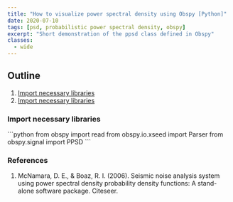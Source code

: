 ```yaml
---
title: "How to visualize power spectral density using Obspy [Python]"
date: 2020-07-10
tags: [psd, probabilistic power spectral density, obspy]
excerpt: "Short demonstration of the ppsd class defined in Obspy"
classes:
  - wide
---
```


<h2 id="top">Outline</h2>
<ol>
  <li><a href="#import-libraries">Import necessary libraries</a></li>
  <li><a href="#references">Import necessary libraries</a></li>
</ol>


<h3 id="import-libraries">Import necessary libraries <a href="#top"><i class="fa fa-arrow-circle-up" aria-hidden="true"></i></a></h3>
```python
from obspy import read
from obspy.io.xseed import Parser
from obspy.signal import PPSD
```

<h3 id="references">References <a href="#top"><i class="fa fa-arrow-circle-up" aria-hidden="true"></i></a></h3>
<ol>
  <li>McNamara, D. E., & Boaz, R. I. (2006). Seismic noise analysis system using power spectral density probability density functions: A stand-alone software package. Citeseer.</li>
</ol>